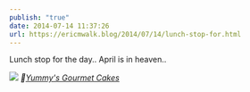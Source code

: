 ```yaml
---
publish: "true"
date: 2014-07-14 11:37:26
url: https://ericmwalk.blog/2014/07/14/lunch-stop-for.html
---
```


Lunch stop for the day.. April is in heaven..

![](https://ericmwalk.blog/uploads/2022/43e4e49d62.jpg)
*📍[Yummy's Gourmet Cakes](https://maps.apple.com/?address=1909%20W%20Burlington%20Ave,%20Fairfield,%20IA%20%2052556,%20United%20States&auid=13826665567316260222&ll=41.006900,-91.984124&lsp=9902&q=Yummy's%20Gourmet%20Cakes)*